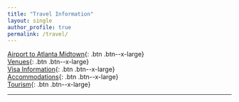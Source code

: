 ```yaml
---
title: "Travel Information"
layout: single
author_profile: true
permalink: /travel/
---
```

[Airport to Atlanta Midtown](../midtown){: .btn .btn--x-large}\
[Venues](../venue){: .btn .btn--x-large}\
[Visa Information](../visa){: .btn .btn--x-large}\
[Accommodations](../accommodation){: .btn .btn--x-large}\
[Tourism](../tourism){: .btn .btn--x-large}

---

